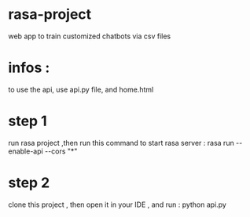 # rasa-project
web app to train customized chatbots via csv files
# infos :
to use the api, use api.py file, and home.html
# step 1 
run rasa project ,then run this command to start rasa server :  rasa run --enable-api --cors "*"
# step 2
clone this project , then open it in your IDE , and run : python api.py
